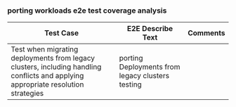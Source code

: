 ### porting workloads e2e test coverage analysis

| Test Case                                                                                                                         | E2E Describe Text                                | Comments |
|-----------------------------------------------------------------------------------------------------------------------------------|--------------------------------------------------|----------|
| Test when migrating deployments from legacy clusters, including handling conflicts and applying appropriate resolution strategies | porting Deployments from legacy clusters testing |          |
